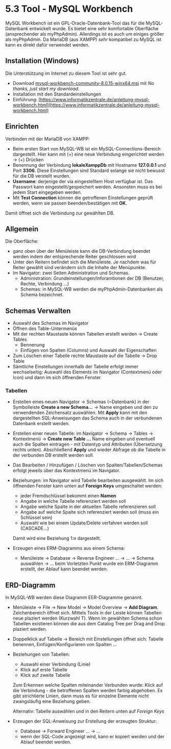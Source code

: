 # 5.3 Tool - MySQL Workbench

MySQL Workbench ist ein GPL-Oracle-Datenbank-Tool das für die MySQL-Datenbank entwickelt wurde. Es bietet eine sehr komfortable Oberfläche (ansprechender als myPhpAdmin). Allerdings ist es auch um einiges größer als myPhpAdmin. Da MariaDB (aus XAMPP) *sehr* kompatibel zu MySQL ist kann es direkt dafür verwendet werden.

## Installation (Windows)

Die Unterstützung im Internet zu diesem Tool ist sehr gut.

- Download [mysql-workbench-community-8.0.15-winx64.msi](https://dev.mysql.com/downloads/file/?id=484382) mit *No thanks, just start my download.*
- Installation mit den Standardeinstellungen
- Einführung: [https://www.informatikzentrale.de/anleitung-mysql-workbench.html](https://www.informatikzentrale.de/anleitung-mysql-workbench.html)

## Einrichten

Verbinden mit der MariaDB von XAMPP:

- Beim ersten Start von MySQL-WB ist ein MySQL-Connections-Bereich dargestellt. Hier kann mit (+) eine neue Verbindung eingerichtet werden -> (+) Drücken
- Benennung der Verbindung **lokaleXamppDb** mit Hostname **127.0.0.1** und Port **3306**. Diese Einstellungen sind Standard solange sie nicht bewusst für die DB verstellt wurden.
- **Username**: derjenige der via eingestelltem Host verfügbar ist. Das Passwort kann eingestellt/gespeichert werden. Ansonsten muss es bei jedem Start eingegeben werden.
- Mit **Test Connection** können die getroffenen Einstellungen geprüft werden, wenn sie passen beenden/bestätigen mit **OK**.

Damit öffnet sich die Verbindung zur gewählten DB.

## Allgemein

Die Oberfläche:

- ganz oben über der Menüleiste kann die DB-Verbindung beendet werden indem der entsprechende Reiter geschlossen wird
- Unter den Reitern befindet sich die Menüleiste. Je nachdem was für Reiter gewählt sind verändern sich die Inhalte der Menüpunkte.
- Im Navigator: zwei Seiten Administration und Schemas.
  - Administration: Grundeinstellungen/Inforamtionen der DB (Benutzer, Rechte, Verbindung ...)
  - Schemas: in MySQL-WB werden die myPhpAdmin-Datenbanken als Schema bezeichnet.

## Schemas Verwalten

- Auswahl des Schemas im Navigator
- Öffnen des Table-Untermenüs
- Mit der rechten Maustaste können Tabellen erstellt werden -> Create Tables
  - Bennenung
  - Einfügen von Spalten (Columns) und Auswahl der Eigenschaften
- Zum Löschen einer Tabelle rechte Maustaste auf die Tabelle -> Drop Table
- Sämtliche Einstellungen innerhalb der Tabelle erfolgt immer wechselseitig: Auswahl des Elements im Navigator (Contextmenü oder Icon) und dann im sich öffnenden Fenster

### Tabellen

- Erstellen eines neuen Navigator -> Schemas (~Datenbank) in der Symbolleiste **Create a new Schema...** -> Name eingeben und den zu verwendenden Zeichensatz auswählen. Mit **Apply** kann mit den dargestellten SQL-Anweisungen das Schema auch in der verbundenen Datenbank erstellt werden.

- Erstellen einer neuen Tabelle: im Navigator -> Schema -> Tables -> Kontextmenü -> **Create new Table ...**
  Name eingeben und eventuell auch die Spalten eintragen - mit Datentyp und Attributen (Übersetzung rechts unten). Abschließend **Apply** und wieder Abfrage ob die Tabelle in der verbunden DB erstellt werden soll.

- Das Bearbeiten / Hinzufügen / Löschen von Spalten/Tabellen/Schemas erfolgt jeweils über das Kontextmenü im Navigator.

- Beziehungen: im Navigator wird Tabelle bearbeiten ausgewählt. Im sich öffnenden Fenster kann unten auf **Foreign Keys** umgeschaltet werden:
  
  - jeder Fremdschlüssel bekommt einen **Namen**
  - Angabe in welche Tabelle referenziert werden soll
  - Angabe welche Spalte in der aktuellen Tabelle referenzieren soll
  - Angabe auf welche Spalte sich referenziert werden soll (muss ein Schlüssel sein)
  - Auswahl wie bei einem Update/Delete verfahren werden soll (CASCADE...)
  
  Damit wird eine Beziehung 1:n dargestellt.

- Erzeugen eines ERM-Diagramms aus einem Schema:
  
  - Menüleiste -> Database -> Reverse Engineer ... -> ... -> Schema auswählen -> ... beim Vorletzten Punkt wurde ein ERM-Diagramm erstellt, der Ablauf kann beendet werden.

## ERD-Diagramm

In MySQL-WB werden diese Diagramm EER-Diagramme genannt.

- Menüleiste -> File -> New Model -> Model Overview -> **Add Diagram**. Zeichenbereich öffnet sich. Mittels Tools in der Leiste können Tabellen neue plaziert werden (Kurzwahl T). Wenn im gewählten Schema schon Tabellen existieren können die aus dem Catalog Tree per Drag and Drop plaziert werden.

- Doppelklick auf Tabelle -> Bereich mit Einstellungen öffnet sich: Tabelle benennen, Einfügen/Konfigurieren von Spalten ...

- Beziehungen von Tabellen:
  
  - Auswahl einer Verbindung (Linie) 
  - Klick auf erste Tabelle
  - Klick auf zweite Tabelle
  
  Zum Erkennen welche Spalten miteinander Verbunden wurde: Klick auf die Verbindung - die betroffenen Spalten werden farbig abgehoben. Es gibt strichlierte Linien, dann muss es für einzelne Elemente nicht zwangsläufig eine Beziehung geben.
  
  Alternativ: Tabelle auswählen und in den Reitern unten auf *Foreign Keys*

- Erzeugen der SQL-Anweisung zur Erstellung der erzeugten Struktur:
  
  - Database -> Forward Engineer ... -> ... 
  - wenn der SQL-Code angezeigt wird, kann er kopiert werden und der Ablauf beendet werden.